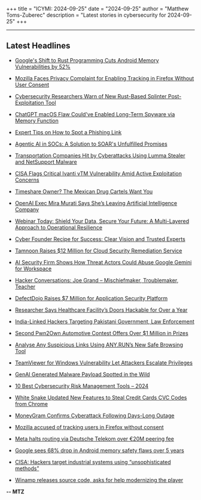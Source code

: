 +++
title = "ICYMI: 2024-09-25"
date = "2024-09-25"
author = "Matthew Toms-Zuberec"
description = "Latest stories in cybersecurity for 2024-09-25"
+++

---------------------------------------------------------------------------
## Latest Headlines
- [Google's Shift to Rust Programming Cuts Android Memory Vulnerabilities by 52%](https://thehackernews.com/2024/09/googles-shift-to-rust-programming-cuts.html)

- [Mozilla Faces Privacy Complaint for Enabling Tracking in Firefox Without User Consent](https://thehackernews.com/2024/09/mozilla-faces-privacy-complaint-for.html)

- [Cybersecurity Researchers Warn of New Rust-Based Splinter Post-Exploitation Tool](https://thehackernews.com/2024/09/cybersecurity-researchers-warn-of-new.html)

- [ChatGPT macOS Flaw Could've Enabled Long-Term Spyware via Memory Function](https://thehackernews.com/2024/09/chatgpt-macos-flaw-couldve-enabled-long.html)

- [Expert Tips on How to Spot a Phishing Link](https://thehackernews.com/2024/09/expert-tips-on-how-to-spot-phishing-link.html)

- [Agentic AI in SOCs: A Solution to SOAR's Unfulfilled Promises](https://thehackernews.com/2024/09/agentic-ai-in-socs-solution-to-soars.html)

- [Transportation Companies Hit by Cyberattacks Using Lumma Stealer and NetSupport Malware](https://thehackernews.com/2024/09/transportation-companies-hit-by.html)

- [CISA Flags Critical Ivanti vTM Vulnerability Amid Active Exploitation Concerns](https://thehackernews.com/2024/09/cisa-flags-critical-ivanti-vtm.html)

- [Timeshare Owner? The Mexican Drug Cartels Want You](https://krebsonsecurity.com/2024/09/timeshare-owner-the-mexican-drug-cartels-want-you/)

- [OpenAI Exec Mira Murati Says She’s Leaving Artificial Intelligence Company](https://www.securityweek.com/openai-exec-mira-murati-says-shes-leaving-artificial-intelligence-company/)

- [Webinar Today: Shield Your Data, Secure Your Future: A Multi-Layered Approach to Operational Resilience](https://www.securityweek.com/webinar-today-shield-your-data-secure-your-future-a-multi-layered-approach-to-operational-resilience/)

- [Cyber Founder Recipe for Success: Clear Vision and Trusted Experts](https://www.securityweek.com/cyber-founder-recipe-for-success-clear-vision-and-trusted-experts/)

- [Tamnoon Raises $12 Million for Cloud Security Remediation Service](https://www.securityweek.com/tamnoon-raises-12-million-for-cloud-security-remediation-service/)

- [AI Security Firm Shows How Threat Actors Could Abuse Google Gemini for Workspace](https://www.securityweek.com/ai-security-firm-shows-how-threat-actors-could-abuse-google-gemini-for-workspace/)

- [Hacker Conversations: Joe Grand – Mischiefmaker, Troublemaker, Teacher](https://www.securityweek.com/hacker-conversations-joe-grand-mischiefmaker-troublemaker-teacher/)

- [DefectDojo Raises $7 Million for Application Security Platform](https://www.securityweek.com/defectdojo-raises-7-million-for-application-security-platform/)

- [Researcher Says Healthcare Facility’s Doors Hackable for Over a Year](https://www.securityweek.com/researcher-says-healthcare-facilitys-doors-hackable-for-over-a-year/)

- [India-Linked Hackers Targeting Pakistani Government, Law Enforcement](https://www.securityweek.com/india-linked-hackers-targeting-pakistani-government-law-enforcement/)

- [Second Pwn2Own Automotive Contest Offers Over $1 Million in Prizes](https://www.securityweek.com/second-pwn2own-automotive-contest-offers-over-1-million-in-prizes/)

- [Analyse Any Suspicious Links Using ANY.RUN’s New Safe Browsing Tool](https://cybersecuritynews.com/safebrowsing/)

- [TeamViewer for Windows Vulnerability Let Attackers Escalate Privileges](https://cybersecuritynews.com/teamviewer-for-windows-vulnerability/)

- [GenAI Generated Malware Payload Spotted in the Wild](https://cybersecuritynews.com/genai-generated-malware/)

- [10 Best Cybersecurity Risk Management Tools – 2024](https://cybersecuritynews.com/cybersecurity-risk-management-tools/)

- [White Snake Updated New Features to Steal Credit Cards CVC Codes from Chrome](https://cybersecuritynews.com/white-snake-updated-new-features/)

- [MoneyGram Confirms Cyberattack Following Days-Long Outage](https://cybersecuritynews.com/moneygram-confirms-cyberattack/)

- [Mozilla accused of tracking users in Firefox without consent](https://www.bleepingcomputer.com/news/technology/mozilla-accused-of-tracking-users-in-firefox-without-consent/)

- [Meta halts routing via Deutsche Telekom over €20M peering fee](https://www.bleepingcomputer.com/news/technology/meta-halts-routing-via-deutsche-telekom-over-20m-peering-fee/)

- [Google sees 68% drop in Android memory safety flaws over 5 years](https://www.bleepingcomputer.com/news/security/google-sees-68-percent-drop-in-android-memory-safety-flaws-over-5-years/)

- [CISA: Hackers target industrial systems using “unsophisticated methods”](https://www.bleepingcomputer.com/news/security/cisa-hackers-target-industrial-systems-using-unsophisticated-methods/)

- [Winamp releases source code, asks for help modernizing the player](https://www.bleepingcomputer.com/news/software/winamp-releases-source-code-asks-for-help-modernizing-the-player/)

**-- MTZ**